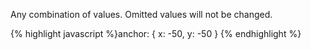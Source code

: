 <p class="b30" markdown="1">
Any combination of values. Omitted values will not be changed.
</p>
{% highlight javascript %}anchor: {
  x: -50, 
  y: -50
}
{% endhighlight %}